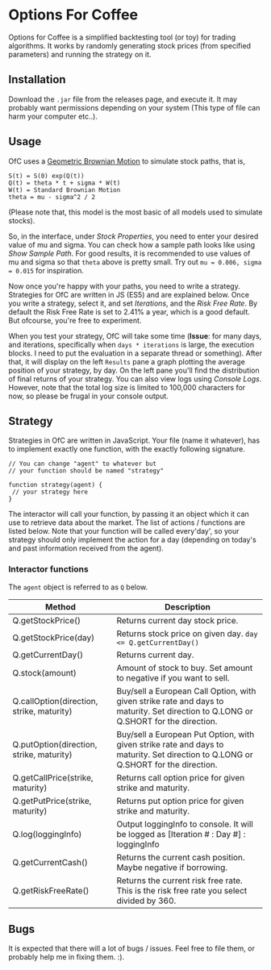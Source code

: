 # Options For Coffee

Options for Coffee is a simplified backtesting
tool (or toy) for trading algorithms. It works
by randomly generating stock prices (from specified parameters)
and running the strategy on it.

## Installation

Download the `.jar` file from the releases page, and execute it.
It may probably want permissions depending on your system (This type of file can harm your computer etc..).

##  Usage

OfC uses a [Geometric Brownian Motion](https://en.wikipedia.org/wiki/Geometric_Brownian_motion) to simulate 
stock paths, that is,

```
S(t) = S(0) exp(Q(t))
Q(t) = theta * t + sigma * W(t)
W(t) = Standard Brownian Motion
theta = mu - sigma^2 / 2
``` 

(Please note that, this model is the most basic of all models used to simulate stocks).

So, in the interface, under _Stock Properties_, you need to enter your desired value of mu and sigma.
You can check how a sample path looks like using _Show Sample Path_. For good results, it is recommended 
to use values of mu and sigma so that `theta` above is pretty small. Try out `mu = 0.006, sigma = 0.015` for
inspiration.

Now once you're happy with your paths, you need to write a strategy. Strategies for OfC are written in JS (ES5)
and are explained below. Once you write a strategy, select it, and set _Iterations_, and the _Risk Free Rate_. By default the Risk Free Rate is set
to 2.41% a year, which is a good default. But ofcourse, you're free to experiment.

When you test your strategy, OfC will take some time (**Issue**: for many days, and iterations, specifically when `days * iterations` is large, the execution blocks.
I need to put the evaluation in a separate thread or something).
After that, it will display on the left `Results` pane a graph
plotting the average position of your strategy, by day. On the
left pane you'll find the distribution of final returns of your strategy. You can also view
logs using _Console Logs_. However, note that the total log size is limited to 100,000 characters
for now, so please be frugal in your console output.
 
## Strategy

Strategies in OfC are written in JavaScript. Your file (name it whatever), has to implement
exactly one function, with the exactly following signature.

```
// You can change "agent" to whatever but 
// your function should be named "strategy"

function strategy(agent) { 
 // your strategy here
}
```

The interactor will call your function, by passing it an object which it
can use to retrieve data about the market. The list of actions / functions are listed below.
Note that your function will be called every'day', so your strategy should only 
implement the action for a day (depending on today's and past information received from the agent).

### Interactor functions

The `agent` object is referred to as `Q` below.

| Method                                    | Description                                                                                                                         |
|-------------------------------------------|-------------------------------------------------------------------------------------------------------------------------------------|
| Q.getStockPrice()                         | Returns current day stock price.                                                                                                    |
| Q.getStockPrice(day)                      | Returns stock price on given day. `day <= Q.getCurrentDay()`                                                                        |
| Q.getCurrentDay()                         | Returns current day.                                                                                                                |
| Q.stock(amount)                           | Amount of stock to buy. Set amount to negative if you want to sell.                                                                 |
| Q.callOption(direction, strike, maturity) | Buy/sell a European Call Option, with given strike rate and days to maturity. Set direction to Q.LONG or Q.SHORT for the direction. |
| Q.putOption(direction, strike, maturity)  | Buy/sell a European Put Option, with given strike rate and days to maturity. Set direction to Q.LONG or Q.SHORT for the direction.  |
| Q.getCallPrice(strike, maturity)          | Returns call option price for given strike and maturity.                                                                            |
| Q.getPutPrice(strike, maturity)           | Returns put option price for given strike and maturity.                                                                             |
| Q.log(loggingInfo)                        | Output loggingInfo to console. It will be logged as [Iteration # : Day #] : loggingInfo                                             |
| Q.getCurrentCash()                        | Returns the current cash position. Maybe negative if borrowing.                                                                     |     
| Q.getRiskFreeRate()                       | Returns the current risk free rate. This is the risk free rate you select divided by 360.                                           |  

## Bugs

It is expected that there will a lot of bugs / issues. Feel free to file them, or probably help me in fixing them. :).
